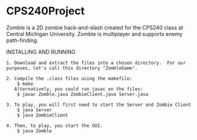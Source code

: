 # CPS240Project
Zomble is a 2D zombie hack-and-slash created for the CPS240 class at Central Michigan University.  Zomble is multiplayer and supports enemy path-finding.

INSTALLING AND RUNNING

	1. Download and extract the files into a chosen directory.  For our 
	purposes, let's call this directory "ZombleGame".

	2. Compile the .class files using the makefile:
		$ make 
	   Alternatively, you could run javac on the files:
		$ javac Zomble.java ZombieClient.java Server.java

	3. To play, you will first need to start the Server and Zombie Client
		$ java Server
		$ java ZombieClient

	4. Then, to play, you start the GUI.
		$ java Zomble
